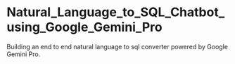# Natural_Language_to_SQL_Chatbot_using_Google_Gemini_Pro
Building an end to end natural language to sql converter powered by Google Gemini Pro. 
